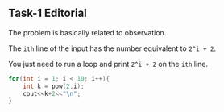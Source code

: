 ## Task-1 Editorial

The problem is basically related to observation. 

The `ith` line of the input has the number equivalent to `2^i + 2`.

You just need to run a loop and print `2^i + 2` on the `ith` line.

```cpp
for(int i = 1; i < 10; i++){
    int k = pow(2,i);
    cout<<k+2<<"\n";
}
```